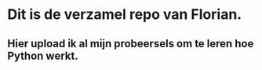 # Dit is de verzamel repo van Florian. 
## Hier upload ik al mijn probeersels om te leren hoe Python werkt.
